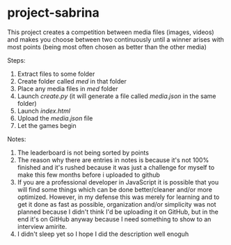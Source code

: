 # project-sabrina
This project creates a competition between media files (images, videos) and makes you choose between two continuously until a winner arises with most points (being most often chosen as better than the other media)


Steps:
1) Extract files to some folder
2) Create folder called *med* in that folder
3) Place any media files in *med* folder
4) Launch *create.py* (it will generate a file called *media.json* in the same folder)
5) Launch *index.html*
6) Upload the *media.json* file
7) Let the games begin

Notes:
1) The leaderboard is not being sorted by points
2) The reason why there are entries in notes is because it's not 100% finished and it's rushed because it was just a challenge for myself to make this few months before i uploaded to github
3) If you are a professional developer in JavaScript it is possible that you will find some things which can be done better/cleaner and/or more optimized. However, in my defense this was merely for learning and to get it done as fast as possible, organization and/or simplicity was not planned because I didn't think I'd be uploading it on GitHub, but in the end it's on GitHub anyway because I need something to show to an interview amirite.
4) I didn't sleep yet so I hope I did the description well enoguh
